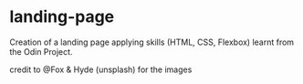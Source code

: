 # landing-page

Creation of a landing page applying skills (HTML, CSS, Flexbox) learnt from the Odin Project.

credit to @Fox & Hyde (unsplash) for the images